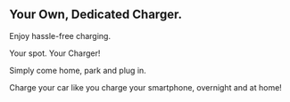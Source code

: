 ## **Your Own, Dedicated Charger.**

Enjoy hassle-free charging.

Your spot. Your Charger!

Simply come home, park and plug in.

Charge your car like you charge your smartphone, overnight and at home!